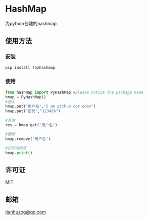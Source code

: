 # HashMap

为python创建的hashmap

## 使用方法

### 安装
```bash
pip install thzhashmap
```

### 使用
```python
from hashmap import PyHashMap #please notice the package name
hmap = PyHashMap()
#插入
hmap.put("用户名","I am github cor edev")
hmap.put("密码","123456")

#查询
res = hmap.get("用户名")

#删除
hmap.remove("用户名")

#打印哈希表
hmap.print()
```

## 许可证
MIT

## 邮箱
tianhuzog@qq.com
